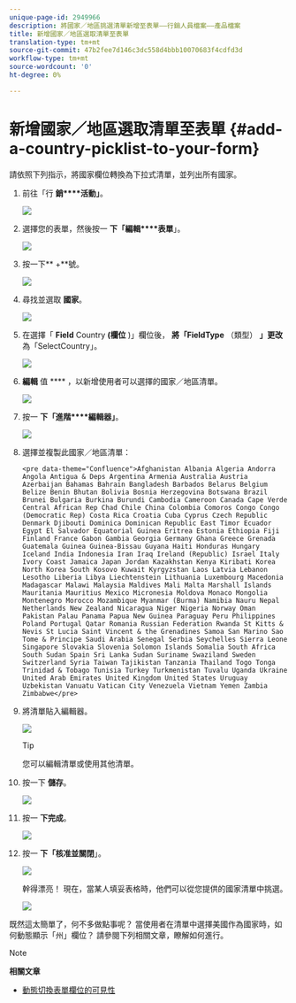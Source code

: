 ```yaml
---
unique-page-id: 2949966
description: 將國家／地區挑選清單新增至表單——行銷人員檔案——產品檔案
title: 新增國家／地區選取清單至表單
translation-type: tm+mt
source-git-commit: 47b2fee7d146c3dc558d4bbb10070683f4cdfd3d
workflow-type: tm+mt
source-wordcount: '0'
ht-degree: 0%

---
```



# 新增國家／地區選取清單至表單 {#add-a-country-picklist-to-your-form}

請依照下列指示，將國家欄位轉換為下拉式清單，並列出所有國家。

1. 前往「行 **銷****活動」**。

   ![](assets/login-marketing-activities-9.png)

1. 選擇您的表單，然後按一 **下「編輯****表單**」。

   ![](assets/editform-1.png)

1. 按一下** +**號。

   ![](assets/image2014-9-15-15-3a33-3a7.png)

1. 尋找並選取 **國家**。

   ![](assets/image2014-9-15-15-3a33-3a15.png)

1. 在選擇「 **Field** Country **(欄位** )」欄位後， **將「FieldType** （類型） **」更改**&#x200B;為「SelectCountry」。

   ![](assets/image2014-9-15-15-3a33-3a21.png)

1. **編輯** 值 **** ，以新增使用者可以選擇的國家／地區清單。

   ![](assets/image2014-9-15-15-3a33-3a40.png)

1. 按一 **下「進階****編輯器」**。

   ![](assets/image2014-9-15-15-3a34-3a1.png)

1. 選擇並複製此國家／地區清單：

   `<pre data-theme="Confluence">Afghanistan Albania Algeria Andorra Angola Antigua & Deps Argentina Armenia Australia Austria Azerbaijan Bahamas Bahrain Bangladesh Barbados Belarus Belgium Belize Benin Bhutan Bolivia Bosnia Herzegovina Botswana Brazil Brunei Bulgaria Burkina Burundi Cambodia Cameroon Canada Cape Verde Central African Rep Chad Chile China Colombia Comoros Congo Congo (Democratic Rep) Costa Rica Croatia Cuba Cyprus Czech Republic Denmark Djibouti Dominica Dominican Republic East Timor Ecuador Egypt El Salvador Equatorial Guinea Eritrea Estonia Ethiopia Fiji Finland France Gabon Gambia Georgia Germany Ghana Greece Grenada Guatemala Guinea Guinea-Bissau Guyana Haiti Honduras Hungary Iceland India Indonesia Iran Iraq Ireland (Republic) Israel Italy Ivory Coast Jamaica Japan Jordan Kazakhstan Kenya Kiribati Korea North Korea South Kosovo Kuwait Kyrgyzstan Laos Latvia Lebanon Lesotho Liberia Libya Liechtenstein Lithuania Luxembourg Macedonia Madagascar Malawi Malaysia Maldives Mali Malta Marshall Islands Mauritania Mauritius Mexico Micronesia Moldova Monaco Mongolia Montenegro Morocco Mozambique Myanmar (Burma) Namibia Nauru Nepal Netherlands New Zealand Nicaragua Niger Nigeria Norway Oman Pakistan Palau Panama Papua New Guinea Paraguay Peru Philippines Poland Portugal Qatar Romania Russian Federation Rwanda St Kitts & Nevis St Lucia Saint Vincent & the Grenadines Samoa San Marino Sao Tome & Principe Saudi Arabia Senegal Serbia Seychelles Sierra Leone Singapore Slovakia Slovenia Solomon Islands Somalia South Africa South Sudan Spain Sri Lanka Sudan Suriname Swaziland Sweden Switzerland Syria Taiwan Tajikistan Tanzania Thailand Togo Tonga Trinidad & Tobago Tunisia Turkey Turkmenistan Tuvalu Uganda Ukraine United Arab Emirates United Kingdom United States Uruguay Uzbekistan Vanuatu Vatican City Venezuela Vietnam Yemen Zambia Zimbabwe</pre>`

1. 將清單貼入編輯器。

   ![](assets/image2014-9-15-15-3a34-3a32.png)

   >[!TIP]
   >
   >您可以編輯清單或使用其他清單。

1. 按一下 **儲存**。

   ![](assets/image2014-9-15-15-3a35-3a3.png)

1. 按一 **下完成**。

   ![](assets/image2014-9-15-15-3a35-3a20.png)

1. 按一 **下「核准並關閉**」。

   ![](assets/image2014-9-15-15-3a35-3a36.png)

   幹得漂亮！ 現在，當某人填妥表格時，他們可以從您提供的國家清單中挑選。

   ![](assets/image2014-9-15-15-3a35-3a43.png)

既然這太簡單了，何不多做點事呢？ 當使用者在清單中選擇美國作為國家時，如何動態顯示「州」欄位？ 請參閱下列相關文章，瞭解如何進行。

>[!NOTE]
>
>**相關文章**
>
>* [動態切換表單欄位的可見性](../../../../product-docs/demand-generation/forms/form-fields/dynamically-toggle-visibility-of-a-form-field.md)

>



